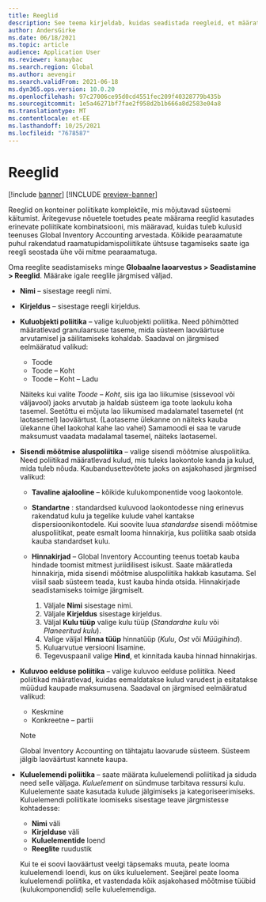 ```yaml
---
title: Reeglid
description: See teema kirjeldab, kuidas seadistada reegleid, et määrata, kuidas kulusid peaks Global Inventory Accounting teenuses arvesse võtma.
author: AndersGirke
ms.date: 06/18/2021
ms.topic: article
audience: Application User
ms.reviewer: kamaybac
ms.search.region: Global
ms.author: aevengir
ms.search.validFrom: 2021-06-18
ms.dyn365.ops.version: 10.0.20
ms.openlocfilehash: 97c27006ce95d0cd4551fec209f40328779b435b
ms.sourcegitcommit: 1e5a46271bf7fae2f958d2b1b666a8d2583e04a8
ms.translationtype: MT
ms.contentlocale: et-EE
ms.lasthandoff: 10/25/2021
ms.locfileid: "7678587"
---
```

# <a name="conventions"></a>Reeglid

[!include [banner](../includes/banner.md)]
[!INCLUDE [preview-banner](../includes/preview-banner.md)] <!--KFM: Until 4/30/2022 -->

Reeglid on konteiner poliitikate komplektile, mis mõjutavad süsteemi käitumist. Äritegevuse nõuetele toetudes peate määrama reeglid kasutades erinevate poliitikate kombinatsiooni, mis määravad, kuidas tuleb kulusid teenuses Global Inventory Accounting arvestada. Kõikide pearaamatute puhul rakendatud raamatupidamispoliitikate ühtsuse tagamiseks saate iga reegli seostada ühe või mitme pearaamatuga.

Oma reeglite seadistamiseks minge **Globaalne laoarvestus \> Seadistamine \> Reeglid**. Määrake igale reeglile järgmised väljad.

- **Nimi** – sisestage reegli nimi.
- **Kirjeldus** – sisestage reegli kirjeldus.
- **Kuluobjekti poliitika** – valige kuluobjekti poliitika. Need põhimõtted määratlevad granulaarsuse taseme, mida süsteem laoväärtuse arvutamisel ja säilitamiseks kohaldab. Saadaval on järgmised eelmääratud valikud:

    - Toode
    - Toode – Koht
    - Toode – Koht – Ladu

    Näiteks kui valite *Toode – Koht*, siis iga lao liikumise (sissevool või väljavool) jaoks arvutab ja haldab süsteem iga toote laokulu koha tasemel. Seetõttu ei mõjuta lao liikumised madalamatel tasemetel (nt laotasemel) laoväärtust. (Laotaseme ülekanne on näiteks kauba ülekanne ühel laokohal kahe lao vahel) Samamoodi ei saa te varude maksumust vaadata madalamal tasemel, näiteks laotasemel.

- **Sisendi mõõtmise aluspoliitika** – valige sisendi mõõtmise aluspoliitika. Need poliitikad määratlevad kulud, mis tuleks laokontole kanda ja kulud, mida tuleb nõuda. Kaubandusettevõtete jaoks on asjakohased järgmised valikud:

    - **Tavaline ajalooline** – kõikide kulukomponentide voog laokontole.
    - **Standartne** : standardsed kuluvood laokontodesse ning erinevus rakendatud kulu ja tegelike kulude vahel kantakse dispersioonikontodele. Kui soovite luua *standardse* sisendi mõõtmise aluspoliitikat, peate esmalt looma hinnakirja, kus poliitika saab otsida kauba standardset kulu.
    - **Hinnakirjad** – Global Inventory Accounting teenus toetab kauba hindade toomist mitmest juriidilisest isikust. Saate määratleda hinnakirja, mida sisendi mõõtmise aluspoliitika hakkab kasutama. Sel viisil saab süsteem teada, kust kauba hinda otsida. Hinnakirjade seadistamiseks toimige järgmiselt.

        1. Väljale **Nimi** sisestage nimi.
        1. Väljale **Kirjeldus** sisestage kirjeldus.
        1. Väljal **Kulu tüüp** valige kulu tüüp (*Standardne kulu* või *Planeeritud kulu*).
        1. Valige väljal **Hinna tüüp** hinnatüüp (*Kulu*, *Ost* või *Müügihind*).
        1. Kuluarvutue versiooni lisamine.
        1. Tegevuspaanil valige **Hind**, et kinnitada kauba hinnad hinnakirjas.

- **Kuluvoo eelduse poliitika** – valige kuluvoo eelduse poliitika. Need poliitikad määratlevad, kuidas eemaldatakse kulud varudest ja esitatakse müüdud kaupade maksumusena. Saadaval on järgmised eelmääratud valikud:

    - Keskmine
    - Konkreetne – partii

    > [!NOTE]
    > Global Inventory Accounting on tähtajatu laovarude süsteem. Süsteem jälgib laoväärtust kannete kaupa.

- **Kuluelemendi poliitika** – saate määrata kuluelemendi poliitikad ja siduda need selle väljaga. *Kuluelement* on sündmuse tarbitava ressursi kulu. Kuluelemente saate kasutada kulude jälgimiseks ja kategoriseerimiseks. Kuluelemendi poliitikate loomiseks sisestage teave järgmistesse kohtadesse:

    - **Nimi** väli
    - **Kirjelduse** väli
    - **Kuluelementide** loend
    - **Reeglite** ruudustik

    Kui te ei soovi laoväärtust veelgi täpsemaks muuta, peate looma kuluelemendi loendi, kus on üks kuluelement. Seejärel peate looma kuluelemendi poliitika, et vastendada kõik asjakohased mõõtmise tüübid (kulukomponendid) selle kuluelemendiga.
